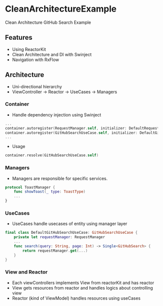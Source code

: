 # CleanArchitectureExample

Clean Architecture GitHub Search Example

## Features
- Using ReactorKit
- Clean Architecture and DI with Swinject
- Navigation with RxFlow

## Architecture
- Uni-directional hierarchy
- ViewController -> Reactor -> UseCases -> Managers

### Container
- Handle dependency injection using Swinject
```swift
...
container.autoregister(RequestManager.self, initializer: DefaultRequestManager.init)
container.autoregister(GitHubSearchUseCase.self, initializer: DefaultGitHubSearchUseCase.init)
...
```
- Usage
```swift
container.resolve(GitHubSearchUseCase.self)
```

### Managers
- Managers are responsible for specific services.
```swift
protocol ToastManager {
    func showToast(_ type: ToastType)
    ...
}
```

### UseCases
- UseCases handle usecases of entity using manager layer
```swift
final class DefaultGitHubSearchUseCase: GitHubSearchUseCase {
    private let requestManager: RequestManager
    ...
    func search(query: String, page: Int) -> Single<GitHubSearch> {
        return requestManager.get(...)
    }
}
```

### View and Reactor
- Each viewControllers implements View from reactorKit and has reactor
- View gets resources from reactor and handles logics about controlling view
- Reactor (kind of ViewModel) handles resources using useCases








